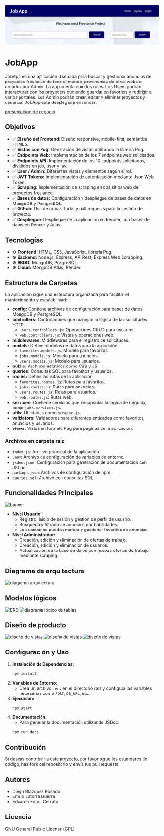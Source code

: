![portada](public/assets/JobApp.png)
# JobApp
JobApp es una aplicación diseñada para buscar y gestionar anuncios de proyectos freelance de todo el mundo, provinentes de otras webs o creados por Admin. La app cuenta con dos roles. Los Users podrán interacturar con los proyectos pudiendo guardar en favoritos y redirigir a varios portales. Los Admin podrán crear, editar y eliminar proyectos y usuarios. JobApp está desplegada en render.

[presentacion de negocio](https://www.canva.com/design/DAGJyoC0uiI/qm-zwJaakfXQAHNhzuGZ0A/view?utm_content=DAGJyoC0uiI&utm_campaign=designshare&utm_medium=link&utm_source=editor "presentacion de negocio")

## Objetivos
- ✅ **Diseño del Frontend:** Diseño responsive, mobile-first, semántica HTML5.
- ✅ **Vistas con Pug:** Generación de vistas utilizando la librería Pug.
- ✅ **Endpoints Web:**  Implementación de los 7 endpoints web solicitados.
- ✅ **Endpoints API:**  Implementación de los 10 endpoints solicitados, divididos en job, user y fav.
- ✅ **User / Admin:** Diferentes vistas y elementos según el rol.
- ✅ **JWT Tokens:**  Implementación de autenticación mediante Json Web Token.
- ✅ **Scraping:**  Implementación de scraping en dos sitios web de proyectos freelance.
- ✅ **Bases de datos:**  Configuración y despliegue de bases de datos en MongoDB y PostgreSQL.
- ✅ **Github:** Uso de ramas, forks y pull requests para la gestión del proyecto.
- ✅ **Despliegue:** Despliegue de la aplicación en Render, con bases de datos en Render y Atlas.

## Tecnologías
- ⚙️ **Frontend:** HTML, CSS, JavaScript, librería Pug.
- ⚙️ **Backend:** Node.js, Express, API Rest, Express Web Scrapping.
- ⚙️ **BBDD:** MongoDB, PosgreSQL.
- ⚙️ **Cloud:** MongoDB Atlas, Render.








## Estructura de Carpetas
La aplicación sigue una estructura organizada para facilitar el mantenimiento y escalabilidad:
- **config:** Contiene archivos de configuración para bases de datos MongoDB y PostgreSQL.
- **controllers:** Controladores que manejan la lógica de las solicitudes HTTP.
  - `users.controllers.js`: Operaciones CRUD para usuarios.
  - `web.controllers.js`: Vistas y operaciones web.
- **middlewares:** Middlewares para el registro de solicitudes.
- **models:** Define modelos de datos para la aplicación.
  - `favorites.models.js`: Modelo para favoritos.
  - `jobs.models.js`: Modelo para anuncios.
  - `users.models.js`: Modelo para usuarios.
- **public:** Archivos estáticos como CSS y JS.
- **queries:** Consultas SQL para favoritos y usuarios.
- **routes:** Define las rutas de la aplicación.
  - `favorites.routes.js`: Rutas para favoritos.
  - `jobs.routes.js`: Rutas para anuncios.
  - `users.routes.js`: Rutas para usuarios.
  - `web.routes.js`: Rutas web.
- **services:** Contiene servicios que encapsulan la lógica de negocio, como `jobs.services.js`.
- **utils:** Utilidades como `scraper.js`.
- **validators:** Validadores para diferentes entidades como favoritos, anuncios y usuarios.
- **views:** Vistas en formato Pug para páginas de la aplicación.
### Archivos en carpeta raíz
- `index.js`: Archivo principal de la aplicación.
- `.env`: Archivo de configuración de variables de entorno.
- `jsdoc.json`: Configuración para generación de documentación con JSDoc.
- `package.json`: Archivos de configuración de npm.
- `queries.sql`: Archivo con consultas SQL.
## Funcionalidades Principales
![banner](<public/assets/WB-SEO-850x446 (1).png>)
- **Nivel Usuario:**
  - Registro, inicio de sesión y gestión de perfil de usuario.
  - Búsqueda y filtrado de anuncios por habilidades.
  - Los ussuarios pueden marcar y gestionar favoritos de anuncios.
- **Nivel Administrador:**
  - Creación, edición y eliminación de ofertas de trabajo.
  - Creación, edición y eliminación de usuarios.
  - Actualización de la base de datos con nuevas ofertas de trabajo mediante scraping.
## Diagrama de arquitectura
![diagrama arquitectura](<public/assets/Diagrama de arquitectura.drawio.png>)
## Modelos lógicos
![ERD](public/assets/DIagrama_Entidad_Relación3.jpg)
![diagrama lógico de tablas](<public/assets/JobApp - Diagrama Lógico.png>)
## Diseño de producto
![diseño de vistas](public/assets/JobApp.drawio-1.png)
![diseño de vistas](public/assets/JobApp.drawio-2.png)
![diseño de vistas](public/assets/JobApp.drawio-3.png)
## Configuración y Uso
1. **Instalación de Dependencias:**
   ```bash
   npm install
2. **Variables de Entorno:**
    - Crea un archivo `.env` en el directorio raíz y configura las variables necesarias como `PORT`, `DB_URL`, etc.
3. **Ejecución:**
    ```bash
    npm start
4. **Documentación:**
    - Para generar la documentación utilizando JSDoc:
    ```bash
    npm run docs
## Contribución
Si deseas contribuir a este proyecto, por favor sigue los estándares de código, haz fork del repositorio y envía tus pull requests.
## Autores
- Diego Blázquez Rosado
- Emilio Latorre Guerra
- Eduardo Fatou Cerrato
## Licencia
GNU General Public License (GPL)

